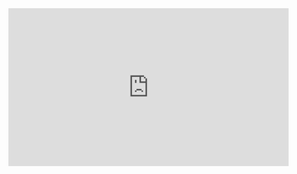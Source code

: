 <iframe width="560" height="315" src="https://www.youtube.com/embed/TqWQFHRUzb8" title="YouTube video player" frameborder="0" allow="accelerometer; autoplay; clipboard-write; encrypted-media; gyroscope; picture-in-picture" allowfullscreen></iframe>
